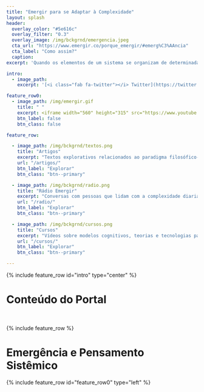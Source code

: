 ```yaml
---
title: "Emergir para se Adaptar à Complexidade"
layout: splash
header:
  overlay_color: "#5e616c"
  overlay_filter: "0.3"
  overlay_image: /img/bckgrnd/emergencia.jpeg
  cta_url: "https://www.emergir.co/porque_emergir/#emerg%C3%AAncia"
  cta_label: "Como assim?"
  caption:
excerpt: 'Quando os elementos de um sistema se organizam de determinadas maneiras, forma-se algo novo que não pertence a nenhuma das partes. Chamamos isso de organização recém-combinada, ou fenômeno emergente.'

intro:
  - image_path:
    excerpt: '[<i class="fab fa-twitter"></i> Twitter](https://twitter.com/emergir_co){: .btn .btn--twitter} [<i class="fab fa-facebook"></i> Facebook](https://www.facebook.com/emergir.co){: .btn .btn--facebook} [<i class="fab fa-youtube"></i> Youtube](https://www.youtube.com/channel/UCLQTZai_e6JmMf1Mr7ZG_Xw){: .btn .btn--danger} &nbsp; [Participe do Processo](https://docs.google.com/spreadsheets/d/1PU4k72QZ06FRlOnUlOjGE7M0btOqf5_zSVSSF4Hsxps/edit?usp=sharing){: .btn .btn--success}'

feature_row0:
  - image_path: /img/emergir.gif
    title: " "
    excerpt: <iframe width="560" height="315" src="https://www.youtube.com/embed/rWJ4O70-Kr4" frameborder="0" allow="autoplay; encrypted-media" allowfullscreen></iframe>
    btn_label: false
    btn_class: false

feature_row:

  - image_path: /img/bckgrnd/textos.png
    title: "Artigos"
    excerpt: "Textos explorativos relacionados ao paradigma filosófico-científico da Complexidade."
    url: "/artigos/"
    btn_label: "Explorar"
    btn_class: "btn--primary"

  - image_path: /img/bckgrnd/radio.png
    title: "Rádio Emergir"
    excerpt: "Conversas com pessoas que lidam com a complexidade diariamente, na prática."
    url: "/radio/"
    btn_label: "Explorar"
    btn_class: "btn--primary"

  - image_path: /img/bckgrnd/cursos.png
    title: "Cursos"
    excerpt: "Vídeos sobre modelos cognitivos, teorias e tecnologias para um mundo de interdependências."
    url: "/cursos/"
    btn_label: "Explorar"
    btn_class: "btn--primary"

---
```


{% include feature_row id="intro" type="center" %}

# Conteúdo do Portal
&nbsp;

{% include feature_row %}

# Emergência e Pensamento Sistêmico

{% include feature_row id="feature_row0" type="left" %}
